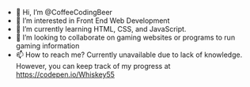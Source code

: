 - 👋 Hi, I’m @CoffeeCodingBeer
- 👀 I’m interested in Front End Web Development
- 🌱 I’m currently learning HTML, CSS, and JavaScript.
- 💞️ I’m looking to collaborate on gaming websites or programs to run gaming information
- 📫 How to reach me? Currently unavailable due to lack of knowledge. However, you can keep track of my progress at https://codepen.io/Whiskey55

<!---
CoffeeCodingBeer/CoffeeCodingBeer is a ✨ special ✨ repository because its `README.md` (this file) appears on your GitHub profile.
You can click the Preview link to take a look at your changes.
--->
